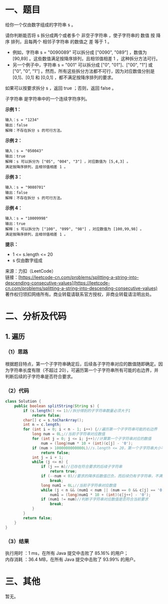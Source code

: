 # 一、题目
给你一个仅由数字组成的字符串 s 。      
       
请你判断能否将 s 拆分成两个或者多个 非空子字符串 ，使子字符串的 数值 按 降序 排列，且每两个 相邻子字符串 的数值之 差 等于 1 。      
- 例如，字符串 s = "0090089" 可以拆分成 ["0090", "089"] ，数值为 [90,89] 。这些数值满足按降序排列，且相邻值相差 1 ，这种拆分方法可行。
- 另一个例子中，字符串 s = "001" 可以拆分成 ["0", "01"]、["00", "1"] 或 ["0", "0", "1"] 。然而，所有这些拆分方法都不可行，因为对应数值分别是 [0,1]、[0,1] 和 [0,0,1] ，都不满足按降序排列的要求。
         
         
如果可以按要求拆分 s ，返回 true ；否则，返回 false 。      
      
子字符串 是字符串中的一个连续字符序列。       
       
**示例 1：**     
```
输入：s = "1234"
输出：false
解释：不存在拆分 s 的可行方法。
```
**示例 2：**    
```
输入：s = "050043"
输出：true
解释：s 可以拆分为 ["05", "004", "3"] ，对应数值为 [5,4,3] 。
满足按降序排列，且相邻值相差 1 。
```
**示例 3：**    
```
输入：s = "9080701"
输出：false
解释：不存在拆分 s 的可行方法。
```
**示例 4：**      
```
输入：s = "10009998"
输出：true
解释：s 可以拆分为 ["100", "099", "98"] ，对应数值为 [100,99,98] 。
满足按降序排列，且相邻值相差 1 。
```
**提示：**     
- 1 <= s.length <= 20
- s 仅由数字组成
        
        
来源：力扣（LeetCode）     
链接：[https://leetcode-cn.com/problems/splitting-a-string-into-descending-consecutive-values](https://leetcode-cn.com/problems/splitting-a-string-into-descending-consecutive-values)     
著作权归领扣网络所有。商业转载请联系官方授权，非商业转载请注明出处。     
# 二、分析及代码    
## 1. 遍历
### （1）思路
根据题目特点，第一个子字符串确定后，后续各子字符串对应的数值随即确定。因为字符串长度有限（不超过 20），可遍历第一个子字符串所有可能的右边界，并判断后续的子字符串是否符合要求。       
### （2）代码
```java
class Solution {
    public boolean splitString(String s) {
        if (s.length() <= 1)//拆分得到的子字符串数量必须大于1
            return false;
        char[] c = s.toCharArray();
        int n = c.length;
        for (int i = 0; i < n - 1; i++) {//遍历第一个子字符串可能的右边界
            long num = 0L;//当前子字符串对应数值
            for (int j = 0; j <= i; j++)//计算第一个子字符串对应的数值
                num = (long)num * 10 + (int)(c[j] - '0');
            if (num > 1000000000000L)//s.length <= 20，第一个子字符串大小不可能超过10000000000
                return false;
            int j = i + 1;
            while (j <= n) {
                if (j == n)//已存在符合要求的后续子字符串
                    return true;
                if (--num < 0)//要求的降序后数值已负，而后续仍有子字符串，不满足
                    break;
                long num1 = 0L;//当前子字符串对应数值
                while (j < n && (num1 < num || (num == 0 && c[j] == '0')))
                    num1 = (long)num1 * 10 + (int)(c[j++] - '0');
                if (num1 != num)//判断子字符串对应数值是否符合当前要求
                    break;
            }
        }
        return false;
    }
}
```
### （3）结果
执行用时 ：1 ms，在所有 Java 提交中击败了 85.16% 的用户；    
内存消耗 ：36.4 MB，在所有 Java 提交中击败了 93.99% 的用户。      
# 三、其他
暂无。  
